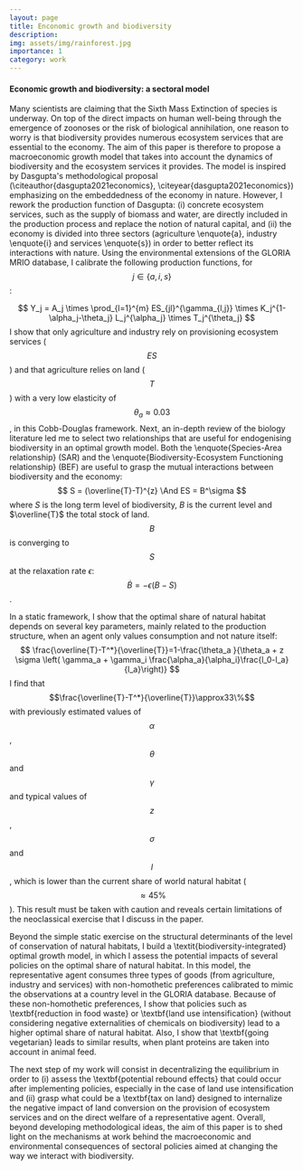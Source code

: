 ```yaml
---
layout: page
title: Enconomic growth and biodiversity
description: 
img: assets/img/rainforest.jpg
importance: 1
category: work
---
```

#### Economic growth and biodiversity: a sectoral model

Many scientists are claiming that the Sixth Mass Extinction of species is underway. On top of the direct impacts on human well-being through the emergence of zoonoses or the risk of biological annihilation, one reason to worry is that biodiversity provides numerous ecosystem services that are essential to the economy. The aim of this paper is therefore to propose a macroeconomic growth model that takes into account the dynamics of biodiversity and the ecosystem services it provides. The model is inspired by Dasgupta's methodological proposal (\citeauthor{dasgupta2021economics}, \citeyear{dasgupta2021economics}) emphasizing on the embeddedness of the economy in nature. However, I rework the production function of Dasgupta: (i) concrete ecosystem services, such as the supply of biomass and water, are directly included in the production process and replace the notion of natural capital, and (ii) the economy is divided into three sectors (agriculture \enquote{a}, industry \enquote{i} and services \enquote{s}) in order to better reflect its interactions with nature. Using the environmental extensions of the GLORIA MRIO database, I calibrate the following production functions, for $$j \in \{a,i,s\}$$:

$$
    Y_j = A_j \times \prod_{l=1}^{m} ES_{jl}^{\gamma_{l,j}} \times K_j^{1-\alpha_j-\theta_j} L_j^{\alpha_j} \times T_j^{\theta_j}
$$
I show that only agriculture and industry rely on provisioning ecosystem services ($$ES$$) and that agriculture relies on land ($$T$$) with a very low elasticity of $$\theta_a \approx 0.03$$, in this Cobb-Douglas framework.  Next, an in-depth review of the biology literature led me to select two relationships that are useful for endogenising biodiversity in an optimal growth model. Both the \enquote{Species-Area relationship} (SAR) and the \enquote{Biodiversity-Ecosystem Functioning relationship} (BEF) are useful to grasp the mutual interactions between biodiversity and the economy:
$$
     S = (\overline{T}-T)^{z} \And  ES = B^\sigma 
$$
where $S$ is the long term level of biodiversity, $B$ is the current level and $\overline{T}$ the total stock of land. $$B$$ is converging to $$S$$ at the relaxation rate $\epsilon$: $$\Dot{B}=-\epsilon(B-S)$$.

In a static framework, I show that the optimal share of natural habitat depends on several key parameters, mainly related to the production structure, when an agent only values consumption and not nature itself:
$$
    \frac{\overline{T}-T^*}{\overline{T}}=1-\frac{\theta_a }{\theta_a + z \sigma \left( \gamma_a + \gamma_i \frac{\alpha_a}{\alpha_i}\frac{l_0-l_a}{l_a}\right)} 
$$
I find that $$\frac{\overline{T}-T^*}{\overline{T}}\approx33\%$$ with previously estimated values of $$\alpha$$, $$\theta$$ and $$\gamma$$ and typical values of $$z$$, $$\sigma$$ and $$l$$, which is lower than the current share of world natural habitat ($$\approx45\%$$). This result must be taken with caution and reveals certain limitations of the neoclassical exercise that I discuss in the paper.

Beyond the simple static exercise on the structural determinants of the level of conservation of natural habitats, I build a \textit{biodiversity-integrated} optimal growth model, in which I assess the potential impacts of several policies on the optimal share of natural habitat. In this model, the representative agent consumes three types of goods (from agriculture, industry and services) with non-homothetic preferences calibrated to mimic the observations at a country level in the GLORIA database. Because of these non-homothetic preferences, I show that policies such as \textbf{reduction in food waste} or \textbf{land use intensification} (without considering negative externalities of chemicals on biodiversity) lead to a higher optimal share of natural habitat. Also, I show that \textbf{going vegetarian} leads to similar results, when plant proteins are taken into account in animal feed.

The next step of my work will consist in decentralizing the equilibrium in order to (i) assess the \textbf{potential rebound effects} that could occur after implementing policies, especially in the case of land use intensification and (ii) grasp what could be a \textbf{tax on land} designed to internalize the negative impact of land conversion on the provision of ecosystem services and on the direct welfare of a representative agent. Overall, beyond developing methodological ideas, the aim of this paper is to shed light on the mechanisms at work behind the macroeconomic and environmental consequences of sectoral policies aimed at changing the way we interact with biodiversity.
